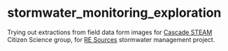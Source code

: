 # stormwater_monitoring_exploration
Trying out extractions from field data form images for [Cascade STEAM](https://cascadesteam.org) Citizen Science group, for [RE Sources](https://www.re-sources.org) stormwater management project.